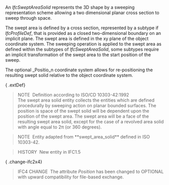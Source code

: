 An _IfcSweptAreaSolid_ represents the 3D shape by a sweeping representation scheme allowing a two dimensional planar cross section to sweep through space.

The swept area is defined by a cross section, represented by a subtype if _IfcProfileDef_, that is provided as a closed two-dimensional boundary on an implicit plane. The swept area is defined in the xy plane of the object coordinate system. The sweeping operation is applied to the swept area as defined within the subtypes of _IfcSweptAreaSolid_, some subtypes require an implicit transformation of the swept area to the start position of the sweep.

The optional _Positio_n coordinate system allows for re-positioning the resulting swept solid relative to the object coordinate system.

{ .extDef}
> NOTE&nbsp; Definition according to ISO/CD 10303-42:1992  
> The swept area solid entity collects the entities which are defined procedurally by sweeping action on planar bounded surfaces. The position is space of the swept solid will be dependent upon the position of the swept area. The swept area will be a face of the resulting swept area solid, except for the case of a revolved area solid with angle equal to 2&pi; (or 360 degrees).

> NOTE&nbsp; Entity adapted from \*\*swept_area_solid\*\* defined in ISO 10303-42.

> HISTORY&nbsp; New entity in IFC1.5

{ .change-ifc2x4}
> IFC4 CHANGE&nbsp; The attribute _Position_ has been changed to OPTIONAL with upward compatibility for file-based exchange.
